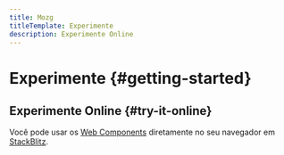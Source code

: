```yaml
---
title: Mozg
titleTemplate: Experimente
description: Experimente Online
---
```


# Experimente {#getting-started}

## Experimente Online {#try-it-online}

Você pode usar os [Web Components](/reference/web-components) diretamente no seu navegador em [StackBlitz](https://stackblitz.com/github/mozgbrasil/web-components).
